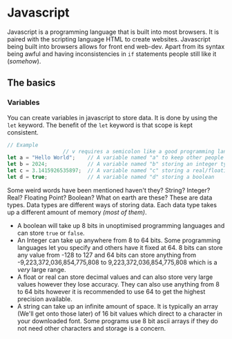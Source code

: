 # Javascript

Javascript is a programming language that is built into most browsers. It is paired with the scripting language HTML to create websites. Javascript being built into browsers allows for front end web-dev. Apart from its syntax being awful and having inconsistencies in `if` statements people still like it (*somehow*).

## The basics

### Variables

You can create variables in javascript to store data. It is done by using the `let` keyword. The benefit of the `let` keyword is that scope is kept consistent.

```javascript
// Example
                  // v requires a semicolon like a good programming language
let a = "Hello World";    // A variable named "a" to keep other people confused storing a string type
let b = 2024;             // A variable named "b" storing an integer type
let c = 3.1415926535897;  // A variable named "c" storing a real/floating point type with the value of PI
let d = true;             // A variable named "d" storing a boolean
```

Some weird words have been mentioned haven't they? String? Integer? Real? Floating Point? Boolean? What on earth are these? These are data types. Data types are different ways of storing data. Each data type takes up a different amount of memory *(most of them)*. 

+ A boolean will take up 8 bits in unoptimised programming languages and can store `true` or `false`.
+ An Integer can take up anywhere from 8 to 64 bits. Some programming languages let you specify and others have it fixed at 64. 8 bits can store any value from -128 to 127 and 64 bits can store anything from -9,223,372,036,854,775,808 to 9,223,372,036,854,775,808 which is a *very* large range.
+ A float or real can store decimal values and can also store very large values however they lose accuracy. They can also use anything from 8 to 64 bits however it is recommended to use 64 to get the highest precision available.
+ A string can take up an infinite amount of space. It is typically an array (We'll get onto those later) of 16 bit values which direct to a character in your downloaded font. Some programs use 8 bit ascii arrays if they do not need other characters and storage is a concern.


